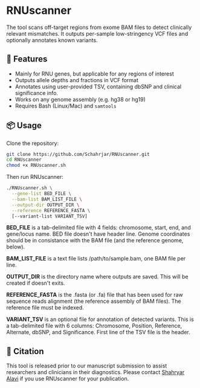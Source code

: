 # RNUscanner
The tool scans off-target regions from exome BAM files to detect clinically relevant mismatches. It outputs per-sample low-stringency VCF files and optionally annotates known variants.

## 🔧 Features
- Mainly for RNU genes, but applicable for any regions of interest
- Outputs allele depths and fractions in VCF format
- Annotates using user-provided TSV, containing dbSNP and clinical significance info.
- Works on any genome assembly (e.g. hg38 or hg19)
- Requires Bash (Linux/Mac) and `samtools`

## 📦 Usage

Clone the repository:

```bash
git clone https://github.com/Schahrjar/RNUscanner.git
cd RNUscanner
chmod +x RNUscanner.sh
```
Then run RNUscanner:
```bash
./RNUscanner.sh \
  --gene-list BED_FILE \
  --bam-list BAM_LIST_FILE \
  --output-dir OUTPUT_DIR \
  --reference REFERENCE_FASTA \
  [--variant-list VARIANT_TSV]
```
**BED_FILE** is a tab-delimited file with 4 fields: chromosome, start, end, and gene/locus name. BED file doesn't have header line. Genome coordinates should be in consistance with the BAM file (and the reference genome, below).

**BAM_LIST_FILE** is a text file lists /path/to/sample.bam, one BAM file per line.

**OUTPUT_DIR** is the directory name where outputs are saved. This will be created if doesn't exits.

**REFERENCE_FASTA** is the .fasta (or .fa) file that has been used for raw sequence reads alignment (the reference assembly of BAM files). The reference file must be indexed.

**VARIANT_TSV** is an optional file for annotation of detected variants. This is a tab-delimited file with 6 columns: Chromosome, Position, Reference, Alternate, dbSNP, and Significance. First line of the TSV file is the header.

## 📜 Citation

This tool is released prior to our manuscript submission to assist researchers and clinicians in their diagnostics. Please contact [Shahryar Alavi](https://schahrjar.github.io/) if you use RNUscanner for your publication.
